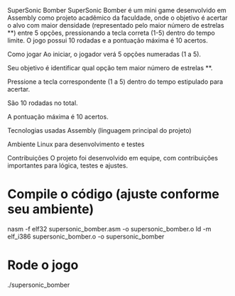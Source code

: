 SuperSonic Bomber
SuperSonic Bomber é um mini game desenvolvido em Assembly como projeto acadêmico da faculdade, onde o objetivo é acertar o alvo com maior densidade (representado pelo maior número de estrelas **) entre 5 opções, pressionando a tecla correta (1-5) dentro do tempo limite. O jogo possui 10 rodadas e a pontuação máxima é 10 acertos.

Como jogar
Ao iniciar, o jogador verá 5 opções numeradas (1 a 5).

Seu objetivo é identificar qual opção tem maior número de estrelas **.

Pressione a tecla correspondente (1 a 5) dentro do tempo estipulado para acertar.

São 10 rodadas no total.

A pontuação máxima é 10 acertos.

Tecnologias usadas
Assembly (linguagem principal do projeto)

Ambiente Linux para desenvolvimento e testes

Contribuições
O projeto foi desenvolvido em equipe, com contribuições importantes para lógica, testes e ajustes.

# Compile o código (ajuste conforme seu ambiente)
nasm -f elf32 supersonic_bomber.asm -o supersonic_bomber.o
ld -m elf_i386 supersonic_bomber.o -o supersonic_bomber

# Rode o jogo
./supersonic_bomber

